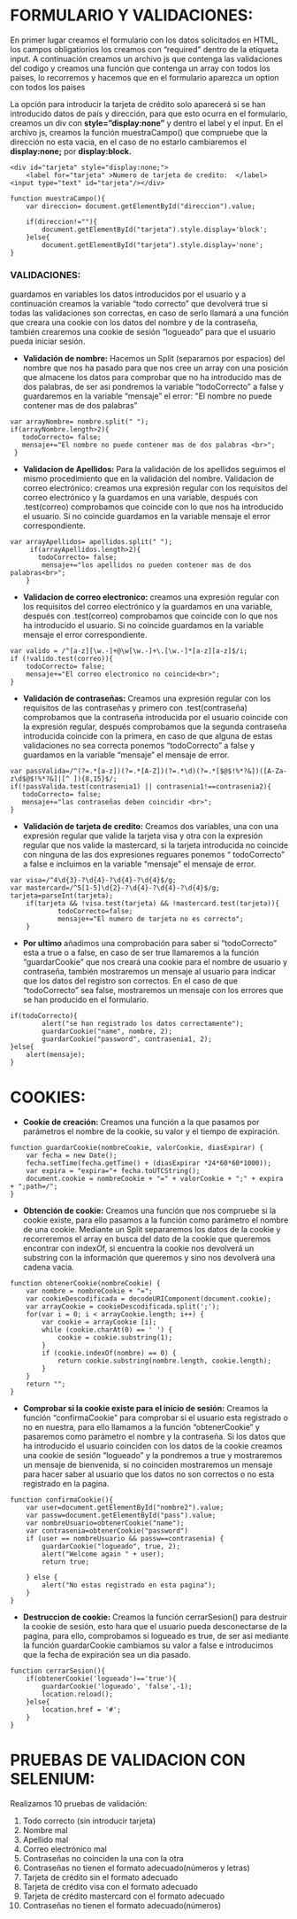 # FORMULARIO Y VALIDACIONES:

En primer lugar creamos el formulario con los datos solicitados en HTML, los campos obligatiorios los creamos con “required” dentro de la etiqueta input.
A continuación creamos un archivo js que contenga las validaciones del codigo y creamos una función que contenga un array con todos los paises, lo recorremos y hacemos que en el formulario aparezca un option con todos los paises

La opción para introducir la tarjeta de crédito solo aparecerá si se han introducido datos de país y dirección, para que esto ocurra en el formulario, creamos un div con <b>style=”display:none”</b> y dentro el label y el input.  En el archivo js, creamos la función muestraCampo()  que compruebe que la dirección no esta vacia, en el caso de no estarlo cambiaremos el <b>display:none;</b> por <b>display:block.</b>

```
<div id="tarjeta" style="display:none;">
    <label for="tarjeta" >Numero de tarjeta de credito:  </label>
<input type="text" id="tarjeta"/></div>

```
```
function muestraCampo(){
    var direccion= document.getElementById("direccion").value;
    
    if(direccion!=""){
        document.getElementById("tarjeta").style.display='block';
    }else{
        document.getElementById("tarjeta").style.display='none';
}
```

### VALIDACIONES:
guardamos en variables los datos introducidos por el usuario y a continuación creamos la variable “todo correcto” que devolverá true si todas las validaciones son correctas, en caso de serlo llamará a una función que creara una cookie con los datos del nombre y de la contraseña, también crearemos una cookie de sesión “logueado”  para que el usuario pueda iniciar sesión.

* **Validación de nombre:** 
Hacemos un Split (separamos por espacios)  del nombre que nos ha pasado para que nos cree un array con una posición que almacene los datos para comprobar que no ha introducido mas de dos palabras, de ser asi pondremos la variable “todoCorrecto” a false y guardaremos en la variable “mensaje” el error: "El nombre no puede contener mas de dos palabras”

```
var arrayNombre= nombre.split(" ");
if(arrayNombre.length>2){
   todoCorrecto= false; 
   mensaje+="El nombre no puede contener mas de dos palabras <br>";
 }
```

* **Validacion de Apellidos:** 
Para la validación de los apellidos seguimos el mismo procedimiento que en la validación del nombre.
Validacion de correo electrónico: creamos una expresión regular con los requisitos del correo electrónico y la guardamos en una variable, después con  .test(correo)  comprobamos que coincide con lo que nos ha introducido el usuario. Si no coincide guardamos en la variable mensaje el error correspondiente. 

```
var arrayApellidos= apellidos.split(" ");
     if(arrayApellidos.length>2){
       todoCorrecto= false; 
        mensaje+="los apellidos no pueden contener mas de dos palabras<br>";
    }
```

* **Validacion de correo electronico:** creamos una expresión regular con los requisitos del correo electrónico y la guardamos en una variable, después con  .test(correo)  comprobamos que coincide con lo que nos ha introducido el usuario. Si no coincide guardamos en la variable mensaje el error correspondiente. 
```
var valido = /^[a-z][\w.-]+@\w[\w.-]+\.[\w.-]*[a-z][a-z]$/i;
if (!valido.test(correo)){
    todoCorrecto= false;
    mensaje+="El correo electronico no coincide<br>";
}
```

* **Validación de contraseñas:**  Creamos una expresión regular con los requisitos de las contraseñas y primero con .test(contraseña) comprobamos que la contraseña introducida por el usuario coincide con la expresión regular, después comprobamos que la segunda contraseña introducida coincide con la primera, en caso de que alguna de estas validaciones no sea correcta ponemos “todoCorrecto” a false y guardamos en la variable “mensaje” el mensaje de error.

```
var passValida=/^(?=.*[a-z])(?=.*[A-Z])(?=.*\d)(?=.*[$@$!%*?&])([A-Za-z\d$@$!%*?&]|[^ ]){8,15}$/;
if(!passValida.test(contrasenia1) || contrasenia1!==contrasenia2){
   todoCorrecto= false;
   mensaje+="las contraseñas deben coincidir <br>";
}
```

* **Validación de tarjeta de credito:**  Creamos dos variables, una con una expresión regular que valide la tarjeta visa y otra con la expresión regular que nos valide la mastercard, si la tarjeta introducida no coincide con ninguna de las dos expresiones reguares ponemos “ todoCorrecto” a false e incluimos en la variable “mensaje” el mensaje de error.

```
var visa=/^4\d{3}-?\d{4}-?\d{4}-?\d{4}$/g;
var mastercard=/^5[1-5]\d{2}-?\d{4}-?\d{4}-?\d{4}$/g;
tarjeta=parseInt(tarjeta);
    if(tarjeta && !visa.test(tarjeta) && !mastercard.test(tarjeta)){     
            todoCorrecto=false;
            mensaje+="El numero de tarjeta no es correcto";
    }
```

* **Por ultimo** añadimos una comprobación para saber si “todoCorrecto” esta a true o a false, en caso de ser true llamaremos a la función “guardarCookie” que nos creará una cookie para el nombre de usuario y contraseña, también mostraremos un mensaje al usuario para indicar que los datos del registro son correctos.
En el caso de que “todoCorrecto” sea false, mostraremos un mensaje con los errores que se han producido en el formulario.

```
if(todoCorrecto){
        alert("se han registrado los datos correctamente");
        guardarCookie("name", nombre, 2);
        guardarCookie("password", contrasenia1, 2);
}else{
    alert(mensaje);
}
```


# COOKIES:

* **Cookie de creación:** Creamos una función a la que pasamos por parámetros el nombre de la cookie, su valor y el tiempo de expiración. 

```
function guardarCookie(nombreCookie, valorCookie, diasExpirar) {
	var fecha = new Date();
	fecha.setTime(fecha.getTime() + (diasExpirar *24*60*60*1000));
	var expira = "expira="+ fecha.toUTCString();
	document.cookie = nombreCookie + "=" + valorCookie + ";" + expira + ";path=/";
}
```

* **Obtención de cookie:** Creamos una función que nos compruebe si la cookie existe, para ello pasamos a la función como parámetro el nombre de una cookie. 
Mediante un Split separaremos los datos de la cookie y recorreremos el array en busca del dato de la cookie que queremos encontrar con indexOf, si encuentra la cookie nos devolverá un substring con la información que queremos y sino nos devolverá una cadena vacia.

```
function obtenerCookie(nombreCookie) {
	var nombre = nombreCookie + "=";
	var cookieDescodificada = decodeURIComponent(document.cookie);
	var arrayCookie = cookieDescodificada.split(';');
	for(var i = 0; i < arrayCookie.length; i++) {
    	var cookie = arrayCookie [i];
    	while (cookie.charAt(0) == ' ') {
        	cookie = cookie.substring(1);
    	}
    	if (cookie.indexOf(nombre) == 0) {
        	return cookie.substring(nombre.length, cookie.length);
    	}
	}
	return "";
}
```

* **Comprobar si la cookie existe para el inicio de sesión:**  Creamos la función “confirmaCookie” para comprobar si el usuario esta registrado o no en nuestra, para ello llamamos a la función “obtenerCookie” y pasaremos como parámetro el nombre y la contraseña. Si los datos que ha introducido el usuario coinciden con los datos de la cookie creamos una cookie de sesión “logueado” y la pondremos a true y mostraremos un mensaje de bienvenida, si no coinciden mostraremos un mensaje para hacer saber al usuario que los datos no son correctos o no esta registrado en la pagina.

```
function confirmaCookie(){
    var user=document.getElementById("nombre2").value;
    var passw=document.getElementById("pass").value;
    var nombreUsuario=obtenerCookie("name");
    var contrasenia=obtenerCookie("password")
    if (user == nombreUsuario && passw==contrasenia) {
        guardarCookie("logueado", true, 2);
        alert("Welcome again " + user); 
        return true;
        
    } else {
        alert("No estas registrado en esta pagina");
    }
}
```
* **Destruccion de cookie:**  Creamos la función cerrarSesion() para destruir la cookie de sesión, esto hara que el usuario pueda desconectarse de la pagina, para ello, comprobamos si logueado es true, de ser asi mediante la función guardarCookie cambiamos su valor a false e introducimos que la fecha de expiración sea un dia pasado. 

```
function cerrarSesion(){
    if(obtenerCookie('logueado')=='true'){
        guardarCookie('logueado', 'false',-1);
        location.reload();
    }else{
        location.href = '#';
    }
}
```
# PRUEBAS DE VALIDACION CON SELENIUM:

Realizamos 10 pruebas de validación:
1.	Todo correcto (sin introducir tarjeta)
2.	Nombre mal
3.	Apellido mal
4.	Correo electrónico mal
5.	Contraseñas no coinciden la una con la otra
6.	Contraseñas no tienen el formato adecuado(números y letras)
7.	Tarjeta de crédito sin el formato adecuado
8.	Tarjeta de crédito visa con el formato adecuado
9.	Tarjeta de crédito mastercard con el formato adecuado
10.	Contraseñas no tienen el formato adecuado(números)

